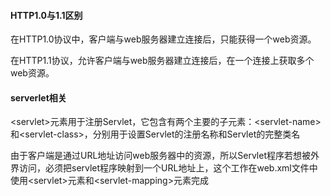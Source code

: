 #### HTTP1.0与1.1区别

在HTTP1.0协议中，客户端与web服务器建立连接后，只能获得一个web资源。

在HTTP1.1协议，允许客户端与web服务器建立连接后，在一个连接上获取多个web资源。

#### serverlet相关

&lt;servlet&gt;元素用于注册Servlet，它包含有两个主要的子元素：&lt;servlet-name&gt;和&lt;servlet-class&gt;，分别用于设置Servlet的注册名称和Servlet的完整类名

由于客户端是通过URL地址访问web服务器中的资源，所以Servlet程序若想被外界访问，必须把servlet程序映射到一个URL地址上，这个工作在web.xml文件中使用&lt;servlet&gt;元素和&lt;servlet-mapping&gt;元素完成

